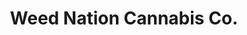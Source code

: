 ---
title: "Weed Nation Cannabis Co."
url: /oklahoma-city/weed-nation-cannabis-co/
shop: cannabis
---